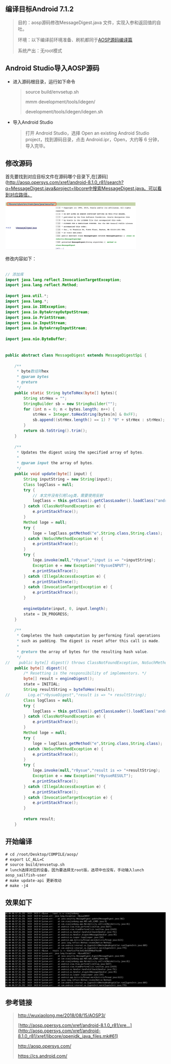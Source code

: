## 编译目标Android 7.1.2

> 目的：aosp源码修改MessageDigest.java 文件，实现入参和返回值的自吐。
>
> 环境：以下编译前环境准备、刷机都同于[AOSP源码编译篇](Android/B01/README.md)
> 
> 系统产出：无root模式



## Android Studio导入AOSP源码

- 进入源码根目录，运行如下命令

  > source build/envsetup.sh
  >
  > mmm development/tools/idegen/
  >
  > development/tools/idegen/idegen.sh

- 导入Android Studio

  > 打开 Android Studio，选择 Open an existing Android Studio project，找到源码目录，点击 Android.ipr，Open，大约等 6 分钟，导入完毕。


## 修改源码

首先要找到对应目标文件在源码哪个目录下,在[源码](http://aosp.opersys.com/xref/android-8.1.0_r81/search?q=MessageDigest.java&project=libcore中搜索MessageDigest.java。可以看到对应路径。

<img src="/Android/B02/pic/01.a.png" style="zoom:40%;" />

修改内容如下：

```java

// 添加库
import java.lang.reflect.InvocationTargetException;
import java.lang.reflect.Method;

import java.util.*;
import java.lang.*;
import java.io.IOException;
import java.io.ByteArrayOutputStream;
import java.io.PrintStream;
import java.io.InputStream;
import java.io.ByteArrayInputStream;

import java.nio.ByteBuffer;


public abstract class MessageDigest extends MessageDigestSpi {

    /**
     * byte数组转hex
     * @param bytes
     * @return
     */
    public static String byteToHex(byte[] bytes){
        String strHex = "";
        StringBuilder sb = new StringBuilder("");
        for (int n = 0; n < bytes.length; n++) {
            strHex = Integer.toHexString(bytes[n] & 0xFF);
            sb.append((strHex.length() == 1) ? "0" + strHex : strHex); // 每个字节由两个字符表示，位数不够，高位补0
        }
        return sb.toString().trim();
    }

    /**
     * Updates the digest using the specified array of bytes.
     *
     * @param input the array of bytes.
     */
    public void update(byte[] input) {
        String inputString = new String(input);
        Class logClass = null;
        try {
            // 本文件没有引用log类，需要使用反射
            logClass = this.getClass().getClassLoader().loadClass("android.util.Log");
        } catch (ClassNotFoundException e) {
            e.printStackTrace();
        }
        Method loge = null;
        try {
            loge = logClass.getMethod("e",String.class,String.class);
        } catch (NoSuchMethodException e) {
            e.printStackTrace();
        }
        try {
            loge.invoke(null,"r0ysue","input is => "+inputString);
            Exception e = new Exception("r0ysueINPUT");
            e.printStackTrace();
        } catch (IllegalAccessException e) {
            e.printStackTrace();
        } catch (InvocationTargetException e) {
            e.printStackTrace();
        }

        engineUpdate(input, 0, input.length);
        state = IN_PROGRESS;
    }

    /**
     * Completes the hash computation by performing final operations
     * such as padding. The digest is reset after this call is made.
     *
     * @return the array of bytes for the resulting hash value.
     */
//    public byte[] digest() throws ClassNotFoundException, NoSuchMethodException, InvocationTargetException, IllegalAccessException {
    public byte[] digest(){
        /* Resetting is the responsibility of implementors. */
        byte[] result = engineDigest();
        state = INITIAL;
        String resultString = byteToHex(result);
//        Log.e("r0ysueDigest","result is => "+ resultString);
        Class logClass = null;
        try {
            logClass = this.getClass().getClassLoader().loadClass("android.util.Log");
        } catch (ClassNotFoundException e) {
            e.printStackTrace();
        }
        Method loge = null;
        try {
            loge = logClass.getMethod("e",String.class,String.class);
        } catch (NoSuchMethodException e) {
            e.printStackTrace();
        }
        try {
            loge.invoke(null,"r0ysue","result is => "+resultString);
            Exception e = new Exception("r0ysueRESULT");
            e.printStackTrace();
        } catch (IllegalAccessException e) {
            e.printStackTrace();
        } catch (InvocationTargetException e) {
            e.printStackTrace();
        }

        return result;
    }

```



## 开始编译

```
# cd /root/Desktop/COMPILE/aosp/
# export LC_ALL=C
# source build/envsetup.sh
# lunch选择对应的设备，因为要选择无root版，选项中也没有，手动输入lunch aosp_sailfish-user
# make update-api 更新改动
# make -j4
```



## 效果如下

![](/Android/B02/pic/02.a.png)



## 参考链接  

> http://wuxiaolong.me/2018/08/15/AOSP3/
>
> [http://aosp.opersys.com/xref/android-8.1.0_r81/xre...](http://aosp.opersys.com/xref/android-8.1.0_r81/xref/libcore/openjdk_java_files.mk#61)
>
> http://aosp.opersys.com/
>
> https://cs.android.com/


